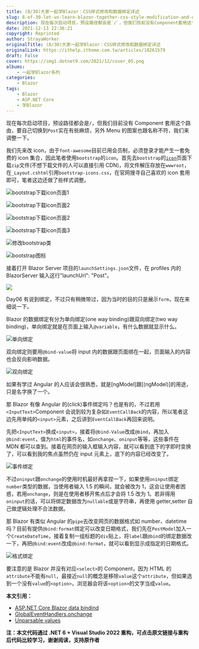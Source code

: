 ```yaml
---
title: (8/30)大家一起学Blazor：CSS样式修改和数据绑定详述
slug: 8-of-30-let-us-learn-blazor-together-css-style-modification-and-data-binding-details
description: 现在每次启动项目，预设路径都会是`/`，但我们目前没有Component套用这个路由，要自己切换到`Post`实在有些麻烦，另外Menu的图案也跟名称不符，我们来调整一下。
date: 2021-12-13 22:36:21
copyright: Reprinted
author: StrayaWorker
originalTitle: (8/30)大家一起学Blazor：CSS样式修改和数据绑定详述
originalLink: https://ithelp.ithome.com.tw/articles/10261579
draft: False
cover: https://img1.dotnet9.com/2021/12/cover_05.png
albums:
    - 一起学Blazor系列
categories: 
    - Blazor
tags: 
    - Blazor
    - ASP.NET Core
    - 学Blazor
---
```


现在每次启动项目，预设路径都会是`/`，但我们目前没有 Component 套用这个路由，要自己切换到`Post`实在有些麻烦，另外 Menu 的图案也跟名称不符，我们来调整一下。

我们先来改 icon，由于`font-awesome`目前已用会员制，必须登录才能产生一套免费的 icon 集合，因此笔者使用`bootstrap`的`icon`。首先去`bootstrap`的[`icon`](https://icons.getbootstrap.com/)页面下载`zip`文件(不想下载文件的人可以直接引用 CDN)，将文件解压存放在`wwwroot`，在`_Layout.cshtml`引用`bootstrap-icons.css`，在官网搜寻自己喜欢的 icon 套用即可，笔者这边还做了些样式调整。

![bootstrap下载icon页面1](https://img1.dotnet9.com/2021/12/1401.png)

![bootstrap下载icon页面2](https://img1.dotnet9.com/2021/12/1402.png)

![bootstrap下载icon页面2](https://img1.dotnet9.com/2021/12/1403.png)

![bootstrap下载icon页面3](https://img1.dotnet9.com/2021/12/1404.png)

![修改bootstrap类](https://img1.dotnet9.com/2021/12/1405.png)

![bootstrap图标](https://img1.dotnet9.com/2021/12/1406.png)

接着打开 Blazor Server 项目的`launchSettings.json`文件，在 profiles 内的 BlazorServer 输入这行"launchUrl": "Post"。

![](https://img1.dotnet9.com/2021/12/1407.png)

Day06 有说到绑定，不过只有稍微带过，因为当时的目的只是展示`form`，现在来细说一下。

Blazor 的数据绑定有分为单向绑定(one way binding)跟双向绑定(two way binding)，单向绑定就是在页面上输入`@variable`，有什么数据就显示什么。

![单向绑定](https://img1.dotnet9.com/2021/12/1408.png)

双向绑定则要用`@bind-value`将 input 内的数据跟页面绑在一起，页面输入的内容也会反向影响数据。

![双向绑定](https://img1.dotnet9.com/2021/12/1409.png)

如果有学过 Angular 的人应该会很熟悉，就是[ngModel]跟[(ngModel)]的用途，只是名字换了一个。

那 Blazor 有像 Angular 的(click)事件绑定吗？也是有的，不过若用`<InputText>`Component 会说到较为复杂如`EventCallBack`的内容，所以笔者这边先用单纯的`<input>`元素，之后讲到`EventCallBack`再回来说明。

先把`<InputText>`换成`<input>`，接着将`@bind-Value`改成`@bind`，再加入`@bind:event`，值为`html`的事件名，如`onchange`、`oninput`等等，这些事件在 MDN 都可以查到。接着在网页的输入框输入内容，就可以看到底下的字即时变换了，可以看到我的焦点虽然仍在 input 元素上，底下的内容已经改变了。

![事件绑定](https://img1.dotnet9.com/2021/12/1410.gif)

不过`oninput`跟`onchange`的使用时机最好再拿捏一下，如果使用`oninput`绑定`number`类型的数据，当使用者输入 1.5 的瞬间，就会被改为 1，这会让使用者困惑，若用`onchange`，则是在使用者移开焦点后才会将 1.5 改为 1。若非得用`oninput`的话，可以将绑定数据改为`nullable`或是字符串，再使用 getter,setter 自己做逻辑处理不合法数据。

那 Blazor 有类似 Angular 的`pipe`去改变网页的数据格式如 number、datetime 吗？目前有提供`@bind:format`绑定可以改变日期格式，我们先在`PostModel`加入一个`CreateDateTime`，接着复制一组标题的`div`贴上，将`label`跟`@bind`的绑定数据改一下，再把`@bind:event`改成`@bind:format`，就可以看到显示成指定的日期格式。

![格式绑定](https://img1.dotnet9.com/2021/12/1411.png)

要注意的是 Blazor 并没有对应`<select>`的 Component，因为 HTML 的`attribute`不能有`null`，最接近`null`的概念是移除`value`这个`attribute`，但如果选到一个没有`value`的`<option>`，浏览器会将该`<option>`的文字当成`value`。

**本文引用：**

- [ASP.NET Core Blazor data bindind](https://docs.microsoft.com/en-us/aspnet/core/blazor/components/data-binding?view=aspnetcore-5.0)
- [GlobalEventHandlers.onchange](https://developer.mozilla.org/en-US/docs/Web/API/GlobalEventHandlers/onchange)
- [Unparsable values](https://docs.microsoft.com/en-us/aspnet/core/blazor/components/data-binding?view=aspnetcore-5.0#unparsable-values-1)

**注：本文代码通过 .NET 6 + Visual Studio 2022 重构，可点击原文链接与重构后代码比较学习，谢谢阅读，支持原作者**

